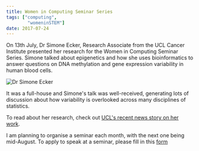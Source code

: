 ```yaml
---
title: Women in Computing Seminar Series
tags: ["computing",
        "womeninSTEM"]
date: 2017-07-24
---
```


On 13th July, Dr Simone Ecker, Research Associate from the UCL Cancer Institute presented
her research for the Women in Computing Seminar Series. Simone talked about epigenetics
and how she uses bioinformatics to answer questions on DNA methylation and gene expression
variability in human blood cells.

![Dr Simone Ecker](/images/simone.jpg)

It was a full-house and Simone's talk was well-received, generating lots of discussion
about how variability is overlooked across many disciplines of statistics.

To read about her research, check out [UCL's recent news story on her work](http://www.ucl.ac.uk/cancer/news/variability-key-mechanism-behind-adaptability-immune-cells).

I am planning to organise a seminar each month, with the next one being mid-August.
To apply to speak at a seminar, please fill in this [form](https://goo.gl/forms/HS5jLGY4TfNFnbRL2)
